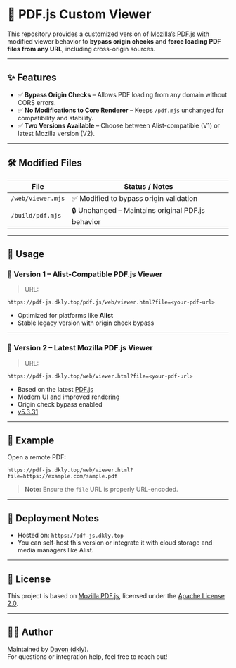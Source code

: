 # 📄 PDF.js Custom Viewer

This repository provides a customized version of [Mozilla’s PDF.js](https://github.com/mozilla/pdf.js) with modified viewer behavior to **bypass origin checks** and **force loading PDF files from any URL**, including cross-origin sources.

---

## ✨ Features

- ✅ **Bypass Origin Checks** – Allows PDF loading from any domain without CORS errors.
- ✅ **No Modifications to Core Renderer** – Keeps `/pdf.mjs` unchanged for compatibility and stability.
- ✅ **Two Versions Available** – Choose between Alist-compatible (V1) or latest Mozilla version (V2).

---

## 🛠 Modified Files

| File              | Status / Notes                                     |
|-------------------|----------------------------------------------------|
| `/web/viewer.mjs` | ✅ Modified to bypass origin validation             |
| `/build/pdf.mjs`  | 🔒 Unchanged – Maintains original PDF.js behavior  |

---

## 🚀 Usage

### 🔗 Version 1 – Alist-Compatible PDF.js Viewer
> URL:  
```
https://pdf-js.dkly.top/pdf.js/web/viewer.html?file=<your-pdf-url>
```

- Optimized for platforms like **Alist**
- Stable legacy version with origin check bypass

---

### 🔄 Version 2 – Latest Mozilla PDF.js Viewer
> URL:  
```
https://pdf-js.dkly.top/web/viewer.html?file=<your-pdf-url>
```

- Based on the latest [PDF.js](https://github.com/mozilla/pdf.js)
- Modern UI and improved rendering
- Origin check bypass enabled
- [v5.3.31](https://github.com/mozilla/pdf.js/releases/tag/v5.3.31)

---

## 📝 Example

Open a remote PDF:
```
https://pdf-js.dkly.top/web/viewer.html?file=https://example.com/sample.pdf
```

> **Note:** Ensure the `file` URL is properly URL-encoded.

---

## 📂 Deployment Notes

- Hosted on: `https://pdf-js.dkly.top`
- You can self-host this version or integrate it with cloud storage and media managers like Alist.

---

## 📃 License

This project is based on [Mozilla PDF.js](https://github.com/mozilla/pdf.js), licensed under the [Apache License 2.0](https://www.apache.org/licenses/LICENSE-2.0).

---

## 🙋‍♂️ Author

Maintained by [Davon (dkly)](https://www.dkly.top/).  
For questions or integration help, feel free to reach out!
